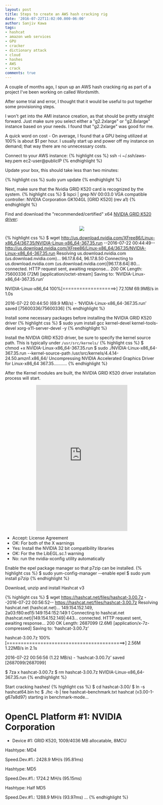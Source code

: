 ```yaml
---
layout: post
title: Steps to create an AWS hash cracking rig
date: '2016-07-22T11:02:00.000-06:00'
author: Sanjiv Kawa
tags:
- hashcat
- amazon web services
- GPU
- cracker
- dictionary attack
- cloud
- hashes
- AWS
- crack
comments: true
---
```

A couple of months ago, I spun up an AWS hash cracking rig as part of a project I've been working on called Wordsmith.

After some trial and error, I thought that it would be useful to put together some provisioning steps.

I won't get into the AMI instance creation, as that should be pretty straight forward. Just make sure you select either a "g2.2xlarge" or "g2.8xlarge" instance based on your needs. I found that "g2.2xlarge" was good for me.

A quick word on cost - On average, I found that a GPU being utilized at 100% is about $1 per hour. I usually start up and power off my instance on demand; that way there are no unnecessary costs.

Connect to your AWS instance:
{% highlight css %}
ssh -i ~/.ssh/aws-key.pem ec2-user@publicIP
{% endhighlight %}

Update your box, this should take less than two minutes:

{% highlight css %}
sudo yum update
{% endhighlight %}

Next, make sure that the Nvidia GRID K520 card is recognized by the system.
{% highlight css %}
$ lspci | grep NV
00:03.0 VGA compatible controller: NVIDIA Corporation GK104GL [GRID K520] (rev a1)
{% endhighlight %}

Find and download the "recommended/certified" x64 <a href="https://www.nvidia.com/Download/Find.aspx">NVIDIA GRID K520 driver<a>:
<figure>
<center>
<img src ="https://1.bp.blogspot.com/-mJnQdcp2uuk/V5I1CGmudJI/AAAAAAAACFo/4PiKH5dW34UVOOAoNlEEwgeHhTrfh3i4QCLcB/s1600/Screen%2BShot%2B2016-07-21%2Bat%2B6.42.04%2BPM.png">
  </center>
</figure>

{% highlight css %}
$ wget http://us.download.nvidia.com/XFree86/Linux-x86_64/367.35/NVIDIA-Linux-x86_64-367.35.run
--2016-07-22 00:44:49--  http://us.download.nvidia.com/XFree86/Linux-x86_64/367.35/NVIDIA-Linux-x86_64-367.35.run
Resolving us.download.nvidia.com (us.download.nvidia.com)... 96.17.8.64, 96.17.8.50
Connecting to us.download.nvidia.com (us.download.nvidia.com)|96.17.8.64|:80... connected.
HTTP request sent, awaiting response... 200 OK
Length: 75600336 (72M) [application/octet-stream]
Saving to: ‘NVIDIA-Linux-x86_64-367.35.run’

NVIDIA-Linux-x86_64 100%[===================>]  72.10M  69.9MB/s    in 1.0s    

2016-07-22 00:44:50 (69.9 MB/s) - ‘NVIDIA-Linux-x86_64-367.35.run’ saved [75600336/75600336]
{% endhighlight %}

Install some necessary packages before installing the NVIDIA GRID K520 driver
{% highlight css %}
$ sudo yum install gcc kernel-devel kernel-tools-devel xorg-x11-server-devel -y
{% endhighlight %}

Install the NVIDIA GRID K520 driver, be sure to specify the kernel source path. This is typically under `/usr/src/kernels/`
{% highlight css %}
$ chmod +x NVIDIA-Linux-x86_64-367.35.run
$ sudo ./NVIDIA-Linux-x86_64-367.35.run --kernel-source-path /usr/src/kernels/4.4.14-24.50.amzn1.x86_64/
Uncompressing NVIDIA Accelerated Graphics Driver for Linux-x86_64 367.35...........
{% endhighlight %}

After the Kernel modules are built, the NVIDIA GRID K520 driver installation process will start.

<center><iframe frameborder="0" height="480" src="https://github.com/skahwah/skahwah.github.io/blob/master/_data/aws.pdf"></iframe></center>

* Accept: License Agreement
* OK: For both of the X warnings
* Yes: Install the NVIDIA 32 bit compatibility libraries
* OK: For the the LibEGL.sc.1 warning
* No: run the nvidia-xconfig utility automatically

Enable the epel package manager so that p7zip can be installed.
{% highlight css %}
$ sudo yum-config-manager --enable epel
$ sudo yum install p7zip
{% endhighlight %}

Download, unzip and install Hashcat v3

{% highlight css %}
$ wget https://hashcat.net/files/hashcat-3.00.7z
--2016-07-22 00:56:52--  https://hashcat.net/files/hashcat-3.00.7z
Resolving hashcat.net (hashcat.net)... 149.154.152.149, 2a03:f80:ed15:149:154:152:149:1
Connecting to hashcat.net (hashcat.net)|149.154.152.149|:443... connected.
HTTP request sent, awaiting response... 200 OK
Length: 2687099 (2.6M) [application/x-7z-compressed]
Saving to: ‘hashcat-3.00.7z’

hashcat-3.00.7z             100%[==========================================>]   2.56M  1.22MB/s    in 2.1s    

2016-07-22 00:56:56 (1.22 MB/s) - ‘hashcat-3.00.7z’ saved [2687099/2687099]

$ 7za x hashcat-3.00.7z
$ rm hashcat-3.00.7z NVIDIA-Linux-x86_64-367.35.run
{% endhighlight %}

Start cracking hashes!
{% highlight css %}
$ cd hashcat-3.00/
$ ln -s hashcat64.bin hc
$ ./hc -b | tee hashcat–benchmark.txt
hashcat (v3.00-1-g67a8d97) starting in benchmark-mode...

OpenCL Platform #1: NVIDIA Corporation
======================================
- Device #1: GRID K520, 1009/4036 MB allocatable, 8MCU

Hashtype: MD4

Speed.Dev.#1.:  2428.9 MH/s (95.81ms)

Hashtype: MD5

Speed.Dev.#1.:  1724.2 MH/s (95.15ms)

Hashtype: Half MD5

Speed.Dev.#1.:  1288.9 MH/s (93.97ms)
...
{% endhighlight %}
